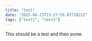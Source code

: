 ```yaml
---
title: "test"
date: "2025-04-23T13:27:55.0771022Z"
tags: ["test1", "test2"]
---
```


This should be a test and then some.